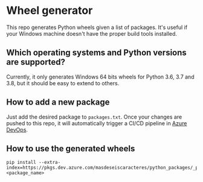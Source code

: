 # Wheel generator
This repo generates Python wheels given a list of packages.
It's useful if your Windows machine doesn't have the proper build tools installed.

## Which operating systems and Python versions are supported?
Currently, it only generates Windows 64 bits wheels for Python 3.6, 3.7 and 3.8, but it should be easy to extend to others.

## How to add a new package
Just add the desired package to `packages.txt`. Once your changes are pushed to this repo, it will automatically trigger a CI/CD pipeline in [Azure DevOps](https://azure.microsoft.com/en-us/services/devops/).

## How to use the generated wheels
```
pip install --extra-index=https://pkgs.dev.azure.com/masdeseiscaracteres/python_packages/_packaging/artifacts/pypi/simple/ <package_name>
```


